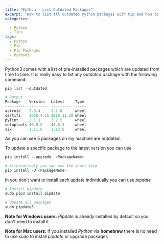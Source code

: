 ```yaml
---
title: "Python - List Outdated Packages"
excerpt: "How to list all outdated Python packages with Pip and how to upgrade them"
categories:

  - Python
  - Tips
tags:
  - Python
  - Pip
  - Pip Packages
  - Python3
---
```


Python3 comes with a list of pre-installed packages which are updated from time to time. It is really easy to list any *outdated* package with the following command:

```python
pip list --outdated

# Output
Package    Version   Latest     Type
---------- --------- ---------- -----
astroid    2.0.4     2.1.0      wheel
certifi    2018.4.16 2018.11.29 wheel
pylint     2.1.1     2.2.2      wheel
setuptools 40.0.0    40.6.3     wheel
six        1.11.0    1.12.0     wheel
```

As you can see 5 packages on my machine are outdated.

To update a specific package to the latest version you can use

```python
pip install --upgrade  <PackageName>

# Alternatively you can use the short form
pip install -U <PackageName>
```

In you don't want to install each update individually you can use *pipdate*

```python
# Install pipdate
sudo pip3 install pipdate

# Update all packages
sudo pipdate3
```

**Note for Windows users:** *Pipdate* is already installed by default so you don't need to install it

**Note for Mac users:** If you installed *Python* via **homebrew** there is no need to use *sudo* to install *pipdate* or upgrade packages
